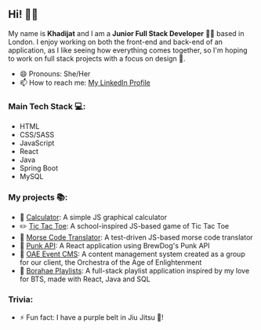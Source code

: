 ## Hi! 👋:grin:

My name is **Khadijat** and I am a **Junior Full Stack Developer** :woman_technologist: based in London. I enjoy working on both the front-end and back-end of an application, as I like seeing how everything comes together, so I'm hoping to work on full stack projects with a focus on design :art:.

- 😄 Pronouns: She/Her
- 📫 How to reach me: <a href="https://www.linkedin.com/in/khadijat-oyeleye-726a2216a/">My LinkedIn Profile</a>

### Main Tech Stack :computer::
- HTML
- CSS/SASS
- JavaScript
- React
- Java
- Spring Boot
- MySQL

### My projects :books::
- :abacus: <a href="https://github.com/Khadijat98/calculator-challenge">Calculator</a>: A simple JS graphical calculator
- :pencil2: <a href="https://github.com/Khadijat98/tic-tac-toe">Tic Tac Toe</a>: A school-inspired JS-based game of Tic Tac Toe
- :calling: <a href="https://github.com/Khadijat98/morse-code-translator">Morse Code Translator</a>: A test-driven JS-based morse code translator
- :beers: <a href="https://github.com/Khadijat98/punk-api">Punk API</a>: A React application using BrewDog's Punk API
- :musical_score: <a href="https://github.com/nology-tech/oae-event-cms">OAE Event CMS</a>: A content management system created as a group for our client, the Orchestra of the Age of Enlightenment
- :musical_note: <a href="https://github.com/Khadijat98/playlist-client">Borahae Playlists</a>: A full-stack playlist application inspired by my love for BTS, made with React, Java and SQL

### Trivia:
- ⚡ Fun fact: I have a purple belt in Jiu Jitsu :martial_arts_uniform:!
